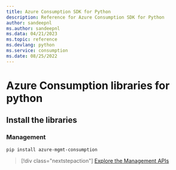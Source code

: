 ```yaml
---
title: Azure Consumption SDK for Python
description: Reference for Azure Consumption SDK for Python
author: sandeepnl
ms.author: sandeepnl
ms.data: 04/21/2023
ms.topic: reference
ms.devlang: python
ms.service: consumption
ms.date: 08/25/2022
---
```

# Azure Consumption libraries for python

## Install the libraries


### Management

```bash
pip install azure-mgmt-consumption
```
> [!div class="nextstepaction"]
> [Explore the Management APIs](/python/api/overview/azure/mgmt-consumption-readme)